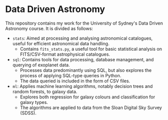 # Data Driven Astronomy
This repository contains my work for the University of Sydney's Data Driven Astronomy course. It is divided as follows:
- `stats`: Aimed at processing and analysing astronomical catalogues, useful for efficient astronomical data handling.
  - Contains `fits_stats.py`, a useful tool for basic statistical analysis on FITS/CSV-format astrophysical catalogues.
- `sql`: Contains tools for data processing, database management, and querying of exoplanet data.
  - Processes data predominantly using SQL, but also explores the process of applying SQL-type queries in Python.
  - The data queried is included in the form of CSV files.
- `ml`: Applies machine learning algorithms, notably decision trees and random forests, to galaxy data.
  - Explores both regression for galaxy colours and classification for galaxy types.
  - The algorithms are applied to data from the Sloan Digital Sky Survey (SDSS).

